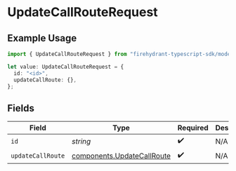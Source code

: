 # UpdateCallRouteRequest

## Example Usage

```typescript
import { UpdateCallRouteRequest } from "firehydrant-typescript-sdk/models/operations";

let value: UpdateCallRouteRequest = {
  id: "<id>",
  updateCallRoute: {},
};
```

## Fields

| Field                                                                    | Type                                                                     | Required                                                                 | Description                                                              |
| ------------------------------------------------------------------------ | ------------------------------------------------------------------------ | ------------------------------------------------------------------------ | ------------------------------------------------------------------------ |
| `id`                                                                     | *string*                                                                 | :heavy_check_mark:                                                       | N/A                                                                      |
| `updateCallRoute`                                                        | [components.UpdateCallRoute](../../models/components/updatecallroute.md) | :heavy_check_mark:                                                       | N/A                                                                      |